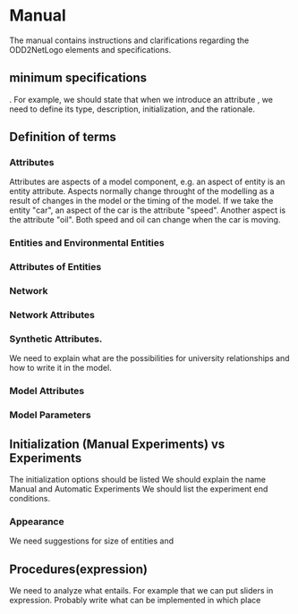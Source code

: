 # Manual
The manual contains instructions and clarifications regarding the ODD2NetLogo elements and specifications.

## minimum specifications
. For example, we should state that when we introduce an attribute , we need to define its type, description, initialization, and the rationale.
## Definition of terms
### Attributes
Attributes are aspects of a model component, e.g. an aspect of entity is an entity attribute. Aspects normally change throught of the modelling as a result of changes in the model or the timing of the model. If we take the entity "car", an aspect of the car is the attribute "speed". Another aspect is the attribute "oil". Both speed and oil can change when the car is moving. 
### Entities and Environmental Entities
### Attributes of Entities
### Network
### Network Attributes
### Synthetic Attributes.
We need to explain what are the possibilities for university relationships and how to write it in the model.
### Model Attributes

### Model Parameters

## Initialization (Manual Experiments) vs Experiments
The initialization options should be listed
We should explain the name Manual and Automatic Experiments
We should list the experiment end conditions.
### Appearance
 We need suggestions for size of entities and
## Procedures(expression)
We need to analyze what entails. For example that we can put sliders in expression. Probably write what can be implemented in which place
